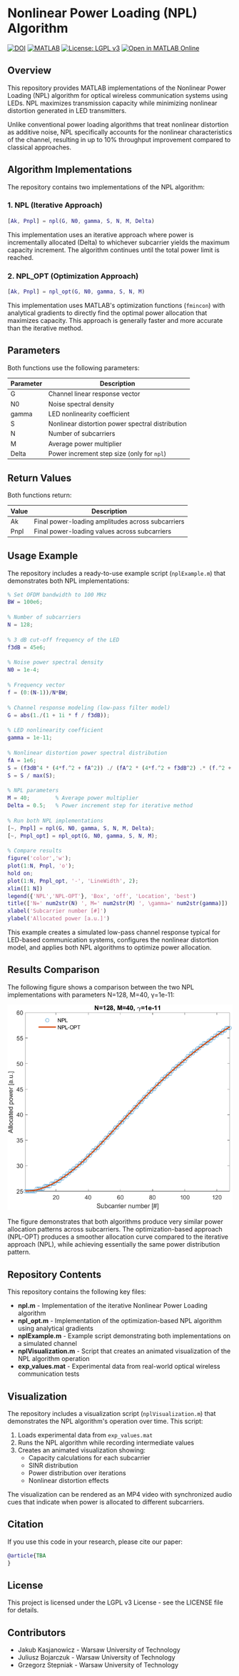 # Nonlinear Power Loading (NPL) Algorithm

[![DOI](https://zenodo.org/badge/DOI/10.5281/zenodo.15046844.svg)](https://doi.org/10.5281/zenodo.15046844)
[![MATLAB](https://img.shields.io/badge/MATLAB-R2022b%2B-blue.svg)](https://www.mathworks.com/products/matlab.html)
[![License: LGPL v3](https://img.shields.io/badge/License-LGPL_v3-blue.svg)](https://www.gnu.org/licenses/lgpl-3.0)
[![Open in MATLAB Online](https://www.mathworks.com/images/responsive/global/open-in-matlab-online.svg)](https://matlab.mathworks.com/open/github/v1?repo=juliusz-b/npl)

## Overview

This repository provides MATLAB implementations of the Nonlinear Power Loading (NPL) algorithm for optical wireless communication systems using LEDs. NPL maximizes transmission capacity while minimizing nonlinear distortion generated in LED transmitters.

Unlike conventional power loading algorithms that treat nonlinear distortion as additive noise, NPL specifically accounts for the nonlinear characteristics of the channel, resulting in up to 10% throughput improvement compared to classical approaches.

## Algorithm Implementations

The repository contains two implementations of the NPL algorithm:

### 1. NPL (Iterative Approach)

```matlab
[Ak, Pnpl] = npl(G, N0, gamma, S, N, M, Delta)
```

This implementation uses an iterative approach where power is incrementally allocated (Delta) to whichever subcarrier yields the maximum capacity increment. The algorithm continues until the total power limit is reached.

### 2. NPL_OPT (Optimization Approach)

```matlab
[Ak, Pnpl] = npl_opt(G, N0, gamma, S, N, M)
```

This implementation uses MATLAB's optimization functions (`fmincon`) with analytical gradients to directly find the optimal power allocation that maximizes capacity. This approach is generally faster and more accurate than the iterative method.

## Parameters

Both functions use the following parameters:

| Parameter | Description |
|-----------|-------------|
| G         | Channel linear response vector |
| N0        | Noise spectral density |
| gamma     | LED nonlinearity coefficient |
| S         | Nonlinear distortion power spectral distribution |
| N         | Number of subcarriers |
| M         | Average power multiplier |
| Delta     | Power increment step size (only for `npl`) |

## Return Values

Both functions return:

| Value | Description |
|-------|-------------|
| Ak    | Final power-loading amplitudes across subcarriers |
| Pnpl  | Final power-loading values across subcarriers |

## Usage Example

The repository includes a ready-to-use example script (`nplExample.m`) that demonstrates both NPL implementations:

```matlab
% Set OFDM bandwidth to 100 MHz
BW = 100e6;

% Number of subcarriers
N = 128;

% 3 dB cut-off frequency of the LED
f3dB = 45e6;

% Noise power spectral density
N0 = 1e-4;

% Frequency vector
f = (0:(N-1))/N*BW;

% Channel response modeling (low-pass filter model)
G = abs(1./(1 + 1i * f / f3dB));

% LED nonlinearity coefficient
gamma = 1e-11;

% Nonlinear distortion power spectral distribution
fA = 1e6;
S = (f3dB^4 * (4*f.^2 + fA^2)) ./ (fA^2 * (4*f.^2 + f3dB^2) .* (f.^2 + f3dB^2));
S = S / max(S);

% NPL parameters
M = 40;        % Average power multiplier
Delta = 0.5;   % Power increment step for iterative method

% Run both NPL implementations
[~, Pnpl] = npl(G, N0, gamma, S, N, M, Delta);
[~, Pnpl_opt] = npl_opt(G, N0, gamma, S, N, M);

% Compare results
figure('color','w');
plot(1:N, Pnpl, 'o');
hold on;
plot(1:N, Pnpl_opt, '-', 'LineWidth', 2);
xlim([1 N])
legend({'NPL','NPL-OPT'}, 'Box', 'off', 'Location', 'best')
title(['N=' num2str(N) ', M=' num2str(M) ', \gamma=' num2str(gamma)])
xlabel('Subcarrier number [#]')
ylabel('Allocated power [a.u.]')
```

This example creates a simulated low-pass channel response typical for LED-based communication systems, configures the nonlinear distortion model, and applies both NPL algorithms to optimize power allocation.

## Results Comparison

The following figure shows a comparison between the two NPL implementations with parameters N=128, M=40, γ=1e-11:

![Power Allocation Comparison](results/PowerAlloc.png)

The figure demonstrates that both algorithms produce very similar power allocation patterns across subcarriers. The optimization-based approach (NPL-OPT) produces a smoother allocation curve compared to the iterative approach (NPL), while achieving essentially the same power distribution pattern.

## Repository Contents

This repository contains the following key files:

- **npl.m** - Implementation of the iterative Nonlinear Power Loading algorithm
- **npl_opt.m** - Implementation of the optimization-based NPL algorithm using analytical gradients
- **nplExample.m** - Example script demonstrating both implementations on a simulated channel
- **nplVisualization.m** - Script that creates an animated visualization of the NPL algorithm operation
- **exp_values.mat** - Experimental data from real-world optical wireless communication tests

## Visualization

The repository includes a visualization script (`nplVisualization.m`) that demonstrates the NPL algorithm's operation over time. This script:

1. Loads experimental data from `exp_values.mat`
2. Runs the NPL algorithm while recording intermediate values
3. Creates an animated visualization showing:
   - Capacity calculations for each subcarrier
   - SINR distribution
   - Power distribution over iterations
   - Nonlinear distortion effects

The visualization can be rendered as an MP4 video with synchronized audio cues that indicate when power is allocated to different subcarriers.

## Citation

If you use this code in your research, please cite our paper:

```bibtex
@article{TBA
}
```

## License

This project is licensed under the LGPL v3 License - see the LICENSE file for details.

## Contributors

- Jakub Kasjanowicz - Warsaw University of Technology
- Juliusz Bojarczuk - Warsaw University of Technology
- Grzegorz Stepniak - Warsaw University of Technology